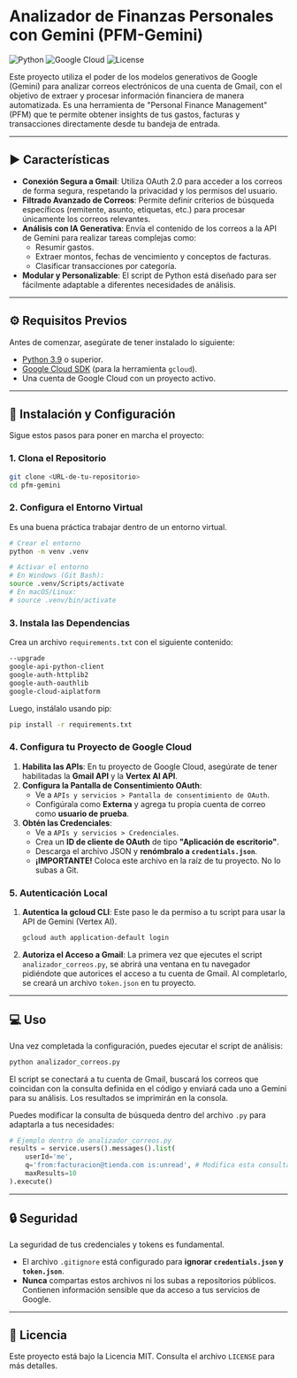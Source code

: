 # Analizador de Finanzas Personales con Gemini (PFM-Gemini)

![Python](https://img.shields.io/badge/Python-3.9%2B-blue.svg)
![Google Cloud](https://img.shields.io/badge/Google_Cloud-Enabled-orange.svg)
![License](https://img.shields.io/badge/License-MIT-green.svg)

Este proyecto utiliza el poder de los modelos generativos de Google (Gemini) para analizar correos electrónicos de una cuenta de Gmail, con el objetivo de extraer y procesar información financiera de manera automatizada. Es una herramienta de "Personal Finance Management" (PFM) que te permite obtener insights de tus gastos, facturas y transacciones directamente desde tu bandeja de entrada.

---

## ▶️ Características

* **Conexión Segura a Gmail**: Utiliza OAuth 2.0 para acceder a los correos de forma segura, respetando la privacidad y los permisos del usuario.
* **Filtrado Avanzado de Correos**: Permite definir criterios de búsqueda específicos (remitente, asunto, etiquetas, etc.) para procesar únicamente los correos relevantes.
* **Análisis con IA Generativa**: Envía el contenido de los correos a la API de Gemini para realizar tareas complejas como:
    * Resumir gastos.
    * Extraer montos, fechas de vencimiento y conceptos de facturas.
    * Clasificar transacciones por categoría.
* **Modular y Personalizable**: El script de Python está diseñado para ser fácilmente adaptable a diferentes necesidades de análisis.

---

## ⚙️ Requisitos Previos

Antes de comenzar, asegúrate de tener instalado lo siguiente:

* [Python 3.9](https://www.python.org/downloads/) o superior.
* [Google Cloud SDK](https://cloud.google.com/sdk/docs/install) (para la herramienta `gcloud`).
* Una cuenta de Google Cloud con un proyecto activo.

---

## 🚀 Instalación y Configuración

Sigue estos pasos para poner en marcha el proyecto:

### 1. Clona el Repositorio

```bash
git clone <URL-de-tu-repositorio>
cd pfm-gemini
```

### 2. Configura el Entorno Virtual

Es una buena práctica trabajar dentro de un entorno virtual.

```bash
# Crear el entorno
python -m venv .venv

# Activar el entorno
# En Windows (Git Bash):
source .venv/Scripts/activate
# En macOS/Linux:
# source .venv/bin/activate
```

### 3. Instala las Dependencias

Crea un archivo `requirements.txt` con el siguiente contenido:

```txt
--upgrade
google-api-python-client
google-auth-httplib2
google-auth-oauthlib
google-cloud-aiplatform
```

Luego, instálalo usando pip:

```bash
pip install -r requirements.txt
```

### 4. Configura tu Proyecto de Google Cloud

1.  **Habilita las APIs**: En tu proyecto de Google Cloud, asegúrate de tener habilitadas la **Gmail API** y la **Vertex AI API**.
2.  **Configura la Pantalla de Consentimiento OAuth**:
    * Ve a `APIs y servicios > Pantalla de consentimiento de OAuth`.
    * Configúrala como **Externa** y agrega tu propia cuenta de correo como **usuario de prueba**.
3.  **Obtén las Credenciales**:
    * Ve a `APIs y servicios > Credenciales`.
    * Crea un **ID de cliente de OAuth** de tipo **"Aplicación de escritorio"**.
    * Descarga el archivo JSON y **renómbralo a `credentials.json`**.
    * **¡IMPORTANTE!** Coloca este archivo en la raíz de tu proyecto. No lo subas a Git.

### 5. Autenticación Local

1.  **Autentica la gcloud CLI**: Este paso le da permiso a tu script para usar la API de Gemini (Vertex AI).

    ```bash
    gcloud auth application-default login
    ```

2.  **Autoriza el Acceso a Gmail**: La primera vez que ejecutes el script `analizador_correos.py`, se abrirá una ventana en tu navegador pidiéndote que autorices el acceso a tu cuenta de Gmail. Al completarlo, se creará un archivo `token.json` en tu proyecto.

---

## 💻 Uso

Una vez completada la configuración, puedes ejecutar el script de análisis:

```bash
python analizador_correos.py
```

El script se conectará a tu cuenta de Gmail, buscará los correos que coincidan con la consulta definida en el código y enviará cada uno a Gemini para su análisis. Los resultados se imprimirán en la consola.

Puedes modificar la consulta de búsqueda dentro del archivo `.py` para adaptarla a tus necesidades:

```python
# Ejemplo dentro de analizador_correos.py
results = service.users().messages().list(
    userId='me', 
    q='from:facturacion@tienda.com is:unread', # Modifica esta consulta
    maxResults=10
).execute()
```

---

## 🔒 Seguridad

La seguridad de tus credenciales y tokens es fundamental.

* El archivo `.gitignore` está configurado para **ignorar `credentials.json` y `token.json`**.
* **Nunca** compartas estos archivos ni los subas a repositorios públicos. Contienen información sensible que da acceso a tus servicios de Google.

---

## 📄 Licencia

Este proyecto está bajo la Licencia MIT. Consulta el archivo `LICENSE` para más detalles.
